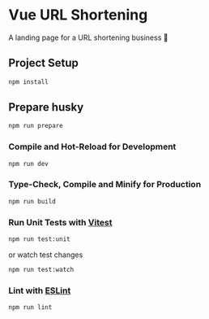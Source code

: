 # Vue URL Shortening

A landing page for a URL shortening business :link:

## Project Setup

```sh
npm install
```

## Prepare husky

```sh
npm run prepare
```

### Compile and Hot-Reload for Development

```sh
npm run dev
```

### Type-Check, Compile and Minify for Production

```sh
npm run build
```

### Run Unit Tests with [Vitest](https://vitest.dev/)

```sh
npm run test:unit
```

or watch test changes

```sh
npm run test:watch
```

### Lint with [ESLint](https://eslint.org/)

```sh
npm run lint
```

